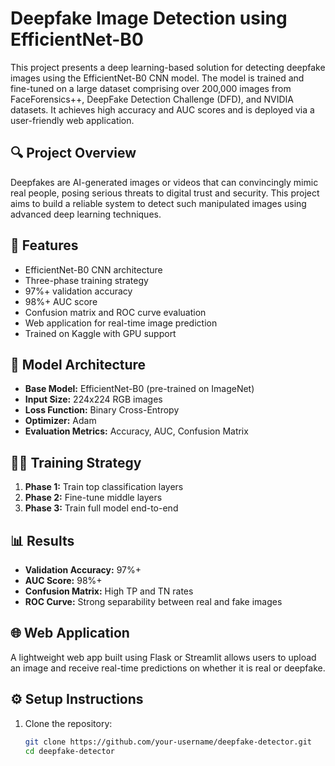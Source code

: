 # Deepfake Image Detection using EfficientNet-B0

This project presents a deep learning-based solution for detecting deepfake images using the EfficientNet-B0 CNN model. The model is trained and fine-tuned on a large dataset comprising over 200,000 images from FaceForensics++, DeepFake Detection Challenge (DFD), and NVIDIA datasets. It achieves high accuracy and AUC scores and is deployed via a user-friendly web application.

## 🔍 Project Overview

Deepfakes are AI-generated images or videos that can convincingly mimic real people, posing serious threats to digital trust and security. This project aims to build a reliable system to detect such manipulated images using advanced deep learning techniques.

## 🚀 Features

- EfficientNet-B0 CNN architecture
- Three-phase training strategy
- 97%+ validation accuracy
- 98%+ AUC score
- Confusion matrix and ROC curve evaluation
- Web application for real-time image prediction
- Trained on Kaggle with GPU support

## 🧠 Model Architecture

- **Base Model:** EfficientNet-B0 (pre-trained on ImageNet)
- **Input Size:** 224x224 RGB images
- **Loss Function:** Binary Cross-Entropy
- **Optimizer:** Adam
- **Evaluation Metrics:** Accuracy, AUC, Confusion Matrix

## 🧑‍🏫 Training Strategy

1. **Phase 1:** Train top classification layers
2. **Phase 2:** Fine-tune middle layers
3. **Phase 3:** Train full model end-to-end

## 📊 Results

- **Validation Accuracy:** 97%+
- **AUC Score:** 98%+
- **Confusion Matrix:** High TP and TN rates
- **ROC Curve:** Strong separability between real and fake images

## 🌐 Web Application

A lightweight web app built using Flask or Streamlit allows users to upload an image and receive real-time predictions on whether it is real or deepfake.

## ⚙️ Setup Instructions

1. Clone the repository:
   ```bash
   git clone https://github.com/your-username/deepfake-detector.git
   cd deepfake-detector
   ```
